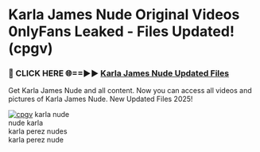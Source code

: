 # Karla James Nude Original Videos 0nlyFans Leaked - Files Updated! (cpgv)

<h3>🔴 CLICK HERE 🌐==►► <a href="https://tinyurl.com/yrmya6cz" rel="nofollow">Karla James Nude Updated Files</a></h3>

Get Karla James Nude and all content. Now you can access all videos and pictures of Karla James Nude. New Updated Files 2025!

[![cpgv](https://i.imgur.com/FMdXYCs.gif)](https://tinyurl.com/yrmya6cz)
karla nude<br>
nude karla<br>
karla perez nudes<br>
karla perez nude